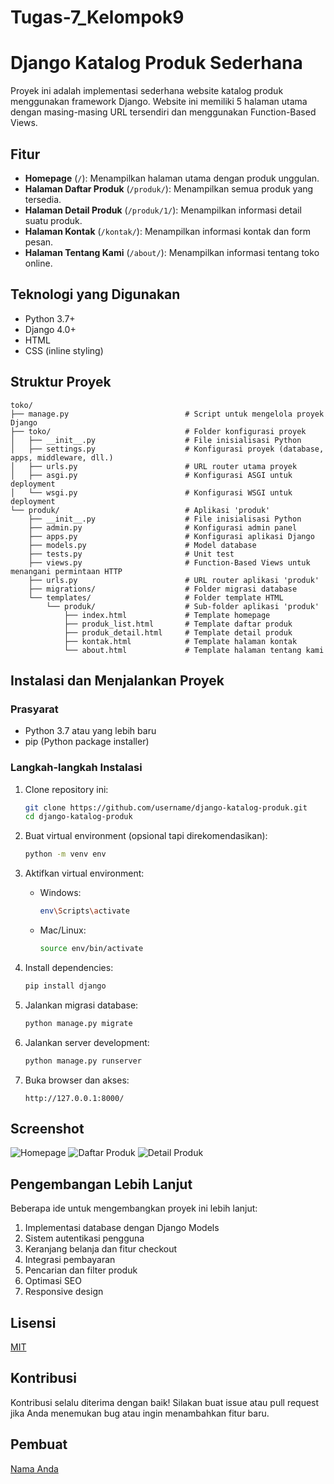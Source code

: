 # Tugas-7_Kelompok9

# Django Katalog Produk Sederhana

Proyek ini adalah implementasi sederhana website katalog produk menggunakan framework Django. Website ini memiliki 5 halaman utama dengan masing-masing URL tersendiri dan menggunakan Function-Based Views.

## Fitur

- **Homepage** (`/`): Menampilkan halaman utama dengan produk unggulan.
- **Halaman Daftar Produk** (`/produk/`): Menampilkan semua produk yang tersedia.
- **Halaman Detail Produk** (`/produk/1/`): Menampilkan informasi detail suatu produk.
- **Halaman Kontak** (`/kontak/`): Menampilkan informasi kontak dan form pesan.
- **Halaman Tentang Kami** (`/about/`): Menampilkan informasi tentang toko online.

## Teknologi yang Digunakan

- Python 3.7+
- Django 4.0+
- HTML
- CSS (inline styling)

## Struktur Proyek

```
toko/
├── manage.py                          # Script untuk mengelola proyek Django
├── toko/                              # Folder konfigurasi proyek
│   ├── __init__.py                    # File inisialisasi Python
│   ├── settings.py                    # Konfigurasi proyek (database, apps, middleware, dll.)
│   ├── urls.py                        # URL router utama proyek
│   ├── asgi.py                        # Konfigurasi ASGI untuk deployment
│   └── wsgi.py                        # Konfigurasi WSGI untuk deployment
└── produk/                            # Aplikasi 'produk'
    ├── __init__.py                    # File inisialisasi Python
    ├── admin.py                       # Konfigurasi admin panel
    ├── apps.py                        # Konfigurasi aplikasi Django
    ├── models.py                      # Model database
    ├── tests.py                       # Unit test
    ├── views.py                       # Function-Based Views untuk menangani permintaan HTTP
    ├── urls.py                        # URL router aplikasi 'produk'
    ├── migrations/                    # Folder migrasi database
    └── templates/                     # Folder template HTML
        └── produk/                    # Sub-folder aplikasi 'produk'
            ├── index.html             # Template homepage
            ├── produk_list.html       # Template daftar produk
            ├── produk_detail.html     # Template detail produk
            ├── kontak.html            # Template halaman kontak
            └── about.html             # Template halaman tentang kami
```

## Instalasi dan Menjalankan Proyek

### Prasyarat

- Python 3.7 atau yang lebih baru
- pip (Python package installer)

### Langkah-langkah Instalasi

1. Clone repository ini:
   ```bash
   git clone https://github.com/username/django-katalog-produk.git
   cd django-katalog-produk
   ```

2. Buat virtual environment (opsional tapi direkomendasikan):
   ```bash
   python -m venv env
   ```

3. Aktifkan virtual environment:
   - Windows:
     ```bash
     env\Scripts\activate
     ```
   - Mac/Linux:
     ```bash
     source env/bin/activate
     ```

4. Install dependencies:
   ```bash
   pip install django
   ```

5. Jalankan migrasi database:
   ```bash
   python manage.py migrate
   ```

6. Jalankan server development:
   ```bash
   python manage.py runserver
   ```

7. Buka browser dan akses:
   ```
   http://127.0.0.1:8000/
   ```

## Screenshot

![Homepage](screenshots/homepage.png)
![Daftar Produk](screenshots/produk_list.png)
![Detail Produk](screenshots/produk_detail.png)

## Pengembangan Lebih Lanjut

Beberapa ide untuk mengembangkan proyek ini lebih lanjut:

1. Implementasi database dengan Django Models
2. Sistem autentikasi pengguna
3. Keranjang belanja dan fitur checkout
4. Integrasi pembayaran
5. Pencarian dan filter produk
6. Optimasi SEO
7. Responsive design

## Lisensi

[MIT](LICENSE)

## Kontribusi

Kontribusi selalu diterima dengan baik! Silakan buat issue atau pull request jika Anda menemukan bug atau ingin menambahkan fitur baru.

## Pembuat

[Nama Anda](https://github.com/username)
